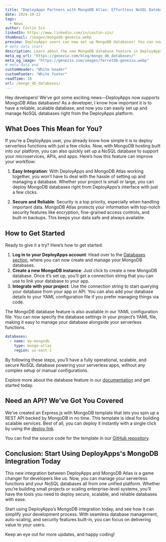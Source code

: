 ```yaml
---
title: "DeployApps Partners with MongoDB Atlas: Effortless NoSQL Database Creation"
date: 2024-10-22
tags:
  - News
author: Costin Sin
linkedIn: https://www.linkedin.com/in/costin-sin/
thumbnail: /images/mongodb-genezio.webp
preview: DeployApps users can now set up MongoDB databases! You can now easily manage your MongoDB databases alongside your serverless functions. Learn how to deploy scalable, secure NoSQL databases effortlessly!
# meta data start
description: Learn about the new MongoDB database feature in DeployApps. Easily set up and manage MongoDB databases alongside your serverless functions.
meta_og_url: "https://genezio.com/blog/mongo_db_databases/"
meta_og_image: "https://genezio.com/images/ferretdb-genezio.webp"
# meta data end
customHeader: "White header"
customFooter: "White footer"
readTime: 10
url: /mongo_db_databases/
---
```


Hey developers! We’ve got some exciting news—DeployApps now supports MongoDB Atlas databases! As a developer, I know how important it is to have a reliable, scalable database, and now you can easily set up and manage NoSQL databases right from the DeployApps platform.

## What Does This Mean for You?

If you’re a DeployApps user, you already know how simple it is to deploy serverless functions with just a few clicks. Now, with MongoDB hosting built into our platform, you can also quickly set up a NoSQL database to support your microservices, APIs, and apps. Here’s how this feature can improve your workflow:

1. **Easy Integration**: With DeployApps and MongoDB Atlas working together, you won’t have to deal with the hassle of setting up and managing a database. Whether your project is small or large, you can deploy MongoDB databases right from DeployApps’s interface with just a few clicks.

2. **Secure and Reliable**: Security is a top priority, especially when handling important data. MongoDB Atlas protects your information with top-notch security features like encryption, fine-grained access controls, and built-in backups. This keeps your data safe and always available.

## How to Get Started

Ready to give it a try? Here’s how to get started:

1. **Log in to your DeployApps account**: Head over to the [Databases section](https://app.genez.io/databases?utm_source=genezio&utm_medium=blog&utm_campaign=mongodb), where you can now create and manage your MongoDB databases.
2. **Create a new MongoDB instance**: Just click to create a new MongoDB database. Once it’s set up, you’ll get a connection string that you can use to link your database to your app.
3. **Integrate with your project**: Use the connection string to start querying your database from your app or API. You can also add your database details to your YAML configuration file if you prefer managing things via code.

The MongoDB database feature is also available in our YAML configuration file. You can now specify the database settings in your project’s YAML file, making it easy to manage your database alongside your serverless functions.

```yaml
databases:
  - name: my-mongodb
    type: mongo-atlas
    region: us-east-1
```

By following these steps, you’ll have a fully operational, scalable, and secure NoSQL database powering your serverless apps, without any complex setup or manual configurations.

Explore more about the database feature in our [documentation](https://genezio.com/docs/features/databases/) and get started today.

## Need an API? We’ve Got You Covered

We’ve created an Express.js with MongoDB template that lets you spin up a REST API backed by MongoDB in no time. This template is ideal for building scalable services. Best of all, you can deploy it instantly with a single click by using the [deploy link](https://app.genez.io/start/deploy?repository=https://github.com/Genez-io/express-mongo-starter&utm_source=genezio&utm_medium=blog&utm_campaign=mongodb).

You can find the source code for the template in our [GitHub repository](https://github.com/Genez-io/express-mongo-starter).

## Conclusion: Start Using DeployApps's MongoDB Integration Today

This new integration between DeployApps and MongoDB Atlas is a game changer for developers like us. Now, you can manage your serverless functions and your NoSQL databases all from one unified platform. Whether you’re building small projects or scaling enterprise-level systems, you’ll have the tools you need to deploy secure, scalable, and reliable databases with ease.

Start using DeployApps’s MongoDB integration today, and see how it can simplify your development process. With seamless database management, auto-scaling, and security features built-in, you can focus on delivering value to your users.

Keep an eye out for more updates, and happy coding!
